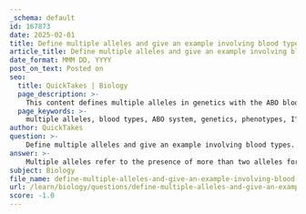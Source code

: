 ```yaml
---
_schema: default
id: 167873
date: 2025-02-01
title: Define multiple alleles and give an example involving blood types.
article_title: Define multiple alleles and give an example involving blood types.
date_format: MMM DD, YYYY
post_on_text: Posted on
seo:
  title: QuickTakes | Biology
  page_description: >-
    This content defines multiple alleles in genetics with the ABO blood group system as an example, explaining the genotypes and phenotypes related to human blood types and the concept of codominance.
  page_keywords: >-
    multiple alleles, blood types, ABO system, genetics, phenotypes, I^A, I^B, i, Type A, Type B, Type AB, Type O, codominance, allele combinations, inheritance, red blood cells, blood type compatibility, immune response
author: QuickTakes
question: >-
    Define multiple alleles and give an example involving blood types.
answer: >-
    Multiple alleles refer to the presence of more than two alleles for a genetic trait within a population. While an individual can only inherit two alleles (one from each parent), multiple alleles can exist in the broader population, leading to a variety of phenotypes.\n\nA classic example of multiple alleles is the ABO blood group system in humans, which is determined by three alleles: $I^A$, $I^B$, and $i$. The combinations of these alleles result in four possible blood types:\n\n- **Type A**: Can be either $I^A I^A$ (homozygous) or $I^A i$ (heterozygous).\n- **Type B**: Can be either $I^B I^B$ (homozygous) or $I^B i$ (heterozygous).\n- **Type AB**: Genotype $I^A I^B$, where both alleles are expressed equally, demonstrating codominance.\n- **Type O**: Genotype $ii$, where neither A nor B antigens are present.\n\nIn the case of blood type AB, both the $I^A$ and $I^B$ alleles are expressed simultaneously, resulting in the presence of both A and B antigens on the surface of red blood cells. This is a clear example of codominance, where both alleles contribute equally to the phenotype. The presence of these antigens is crucial for determining blood type compatibility, especially in medical situations such as blood transfusions, where mismatched blood types can trigger an immune response. \n\nIn summary, the ABO blood group system exemplifies the principles of multiple alleles and codominance in genetics.
subject: Biology
file_name: define-multiple-alleles-and-give-an-example-involving-blood-types.md
url: /learn/biology/questions/define-multiple-alleles-and-give-an-example-involving-blood-types
score: -1.0
---
```


&nbsp;